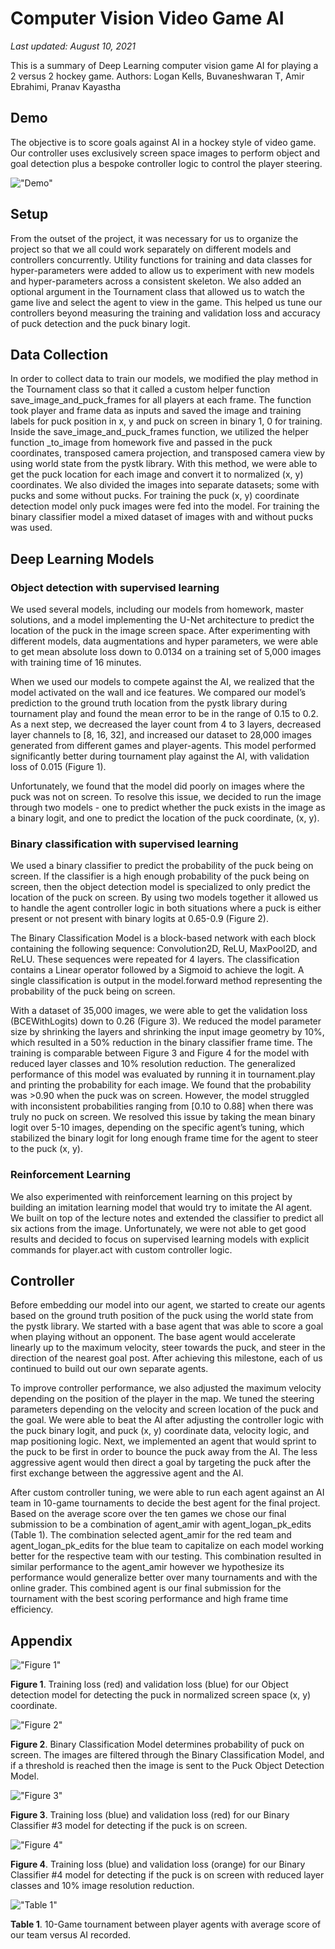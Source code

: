 # Computer Vision Video Game AI

*Last updated: August 10, 2021*

This is a summary of Deep Learning computer vision game AI for playing a 2 versus 2 hockey game.
Authors: Logan Kells, Buvaneshwaran T, Amir Ebrahimi, Pranav Kayastha

## Demo
The objective is to score goals against AI in a hockey style of video game. Our controller uses exclusively screen space images to perform object and goal detection plus a bespoke controller logic to control the player steering.

!["Demo"](https://media.giphy.com/media/8CoBb5XgGoQG9nFnu0/giphy.gif "Demo")

## Setup
From the outset of the project, it was necessary for us to organize the project so that we all could work separately on different models and controllers concurrently. Utility functions for training and data classes for hyper-parameters were added to allow us to experiment with new models and hyper-parameters across a consistent skeleton. We also added an optional argument in the Tournament class that allowed us to watch the game live and select the agent to view in the game. This helped us tune our controllers beyond measuring the training and validation loss and accuracy of puck detection and the puck binary logit.

## Data Collection
In order to collect data to train our models, we modified the play method in the Tournament class so that it called a custom helper function save_image_and_puck_frames for all players at each frame. The function took player and frame data as inputs and saved the image and training labels for puck position in x, y and puck on screen in binary 1, 0 for training. Inside the save_image_and_puck_frames function, we utilized the helper function _to_image from homework five and passed in the puck coordinates, transposed camera projection, and transposed camera view by using world state from the pystk library. With this method, we were able to get the puck location for each image and convert it to normalized (x, y) coordinates. We also divided the images into separate datasets; some with pucks and some without pucks. For training the puck (x, y) coordinate detection model only puck images were fed into the model. For training the binary classifier model a mixed dataset of images with and without pucks was used.

## Deep Learning Models
### Object detection with supervised learning
We used several models, including our models from homework, master solutions, and a model implementing the U-Net architecture to predict the location of the puck in the image screen space.  After experimenting with different models, data augmentations and hyper parameters, we were able to get mean absolute loss down to 0.0134 on a training set of 5,000 images with training time of 16 minutes. 

When we used our models to compete against the AI, we realized that the model activated on the wall and ice features. We compared our model’s prediction to the ground truth location from the pystk library during tournament play and found the mean error to be in the range of 0.15 to 0.2. As a next step, we decreased the layer count from 4 to 3 layers, decreased layer channels to [8, 16, 32], and increased our dataset to 28,000 images generated from different games and player-agents. This model performed significantly better during tournament play against the AI, with validation loss of 0.015 (Figure 1).

Unfortunately, we found that the model did poorly on images where the puck was not on screen. To resolve this issue, we decided to run the image through two models - one to predict whether the puck exists in the image as a binary logit, and one to predict the location of the puck coordinate, (x, y).

### Binary classification with supervised learning
We used a binary classifier to predict the probability of the puck being on screen. If the classifier is a high enough probability of the puck being on screen, then the object detection model is specialized to only predict the location of the puck on screen. By using two models together it allowed us to handle the agent controller logic in both situations where a puck is either present or not present with binary logits at 0.65-0.9 (Figure 2).

The Binary Classification Model is a block-based network with each block containing the following sequence: Convolution2D, ReLU, MaxPool2D, and ReLU. These sequences were repeated for 4 layers. The classification contains a Linear operator followed by a Sigmoid to achieve the logit. A single classification is output in the model.forward method representing the probability of the puck being on screen.

With a dataset of 35,000 images, we were able to get the validation loss (BCEWithLogits) down to 0.26 (Figure 3). We reduced the model parameter size by shrinking the layers and shrinking the input image geometry by 10%, which resulted in a 50% reduction in the binary classifier frame time. The training is comparable between Figure 3 and Figure 4 for the model with reduced layer classes and 10% resolution reduction. The generalized performance of this model was evaluated by running it in tournament.play and printing the probability for each image. We found that the probability was >0.90 when the puck was on screen. However, the model struggled with inconsistent probabilities ranging from [0.10 to 0.88] when there was truly no puck on screen. We resolved this issue by taking the mean binary logit over 5-10 images, depending on the specific agent’s tuning, which stabilized the binary logit for long enough frame time for the agent to steer to the puck (x, y).

### Reinforcement Learning
We also experimented with reinforcement learning on this project by building an imitation learning model that would try to imitate the AI agent. We built on top of the lecture notes and extended the classifier to predict all six actions from the image. Unfortunately, we were not able to get good results and decided to focus on supervised learning models with explicit commands for player.act with custom controller logic.

## Controller
Before embedding our model into our agent, we started to create our agents based on the ground truth position of the puck using the world state from the pystk library. We started with a base agent that was able to score a goal when playing without an opponent. The base agent would accelerate linearly up to the maximum velocity, steer towards the puck, and steer in the direction of the nearest goal post. After achieving this milestone, each of us continued to build out our own separate agents.

To improve controller performance, we also adjusted the maximum velocity depending on the position of the player in the map. We tuned the steering parameters depending on the velocity and screen location of the puck and the goal. We were able to beat the AI after adjusting the controller logic with the puck binary logit, and puck (x, y) coordinate data, velocity logic, and map positioning logic. Next, we implemented an agent that would sprint to the puck to be first in order to bounce the puck away from the AI. The less aggressive agent would then direct a goal by targeting the puck after the first exchange between the aggressive agent and the AI. 

After custom controller tuning, we were able to run each agent against an AI team in 10-game tournaments to decide the best agent for the final project. Based on the average score over the ten games we chose our final submission to be a combination of agent_amir with agent_logan_pk_edits (Table 1). The combination selected agent_amir for the red team and agent_logan_pk_edits for the blue team to capitalize on each model working better for the respective team with our testing. This combination resulted in similar performance to the agent_amir however we hypothesize its performance would generalize better over many tournaments and with the online grader. This combined agent is our final submission for the tournament with the best scoring performance and high frame time efficiency.

## Appendix

!["Figure 1"](../images/computer-vision-video-game-ai/figure1.png "Figure 1")

**Figure 1**. Training loss (red) and validation loss (blue) for our Object detection model for detecting the puck in normalized screen space (x, y) coordinate.

!["Figure 2"](../images/computer-vision-video-game-ai/figure2.png "Figure 2")

**Figure 2**. Binary Classification Model determines probability of puck on screen. The images are filtered through the Binary Classification Model, and if a threshold is reached then the image is sent to the Puck Object Detection Model.


!["Figure 3"](../images/computer-vision-video-game-ai/figure3.png "Figure 3")

**Figure 3**. Training loss (blue) and validation loss (red) for our Binary Classifier #3 model for detecting if the puck is on screen.


!["Figure 4"](../images/computer-vision-video-game-ai/figure4.png "Figure 4")

**Figure 4**. Training loss (blue) and validation loss (orange) for our Binary Classifier #4 model for detecting if the puck is on screen with reduced layer classes and 10% image resolution reduction.


!["Table 1"](../images/computer-vision-video-game-ai/table1.png "Table 1")

**Table 1**. 10-Game tournament between player agents with average score of our team versus AI recorded.
